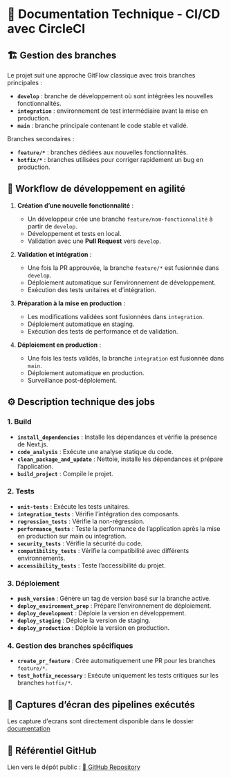 # 📘 Documentation Technique - CI/CD avec CircleCI

## 🏗️ Gestion des branches

Le projet suit une approche GitFlow classique avec trois branches principales :

- **`develop`** : branche de développement où sont intégrées les nouvelles fonctionnalités.
- **`integration`** : environnement de test intermédiaire avant la mise en production.
- **`main`** : branche principale contenant le code stable et validé.

Branches secondaires :

- **`feature/*`** : branches dédiées aux nouvelles fonctionnalités.
- **`hotfix/*`** : branches utilisées pour corriger rapidement un bug en production.

## 🔄 Workflow de développement en agilité

1. **Création d’une nouvelle fonctionnalité** :
   - Un développeur crée une branche `feature/nom-fonctionnalité` à partir de `develop`.
   - Développement et tests en local.
   - Validation avec une **Pull Request** vers `develop`.
2. **Validation et intégration** :

   - Une fois la PR approuvée, la branche `feature/*` est fusionnée dans `develop`.
   - Déploiement automatique sur l’environnement de développement.
   - Exécution des tests unitaires et d’intégration.

3. **Préparation à la mise en production** :

   - Les modifications validées sont fusionnées dans `integration`.
   - Déploiement automatique en staging.
   - Exécution des tests de performance et de validation.

4. **Déploiement en production** :
   - Une fois les tests validés, la branche `integration` est fusionnée dans `main`.
   - Déploiement automatique en production.
   - Surveillance post-déploiement.

## ⚙️ Description technique des jobs

### **1. Build**

- **`install_dependencies`** : Installe les dépendances et vérifie la présence de Next.js.
- **`code_analysis`** : Exécute une analyse statique du code.
- **`clean_package_and_update`** : Nettoie, installe les dépendances et prépare l’application.
- **`build_project`** : Compile le projet.

### **2. Tests**

- **`unit-tests`** : Exécute les tests unitaires.
- **`integration_tests`** : Vérifie l’intégration des composants.
- **`regression_tests`** : Vérifie la non-régression.
- **`performance_tests`** : Teste la performance de l’application après la mise en production sur main ou integration.
- **`security_tests`** : Vérifie la sécurité du code.
- **`compatibility_tests`** : Vérifie la compatibilité avec différents environnements.
- **`accessibility_tests`** : Teste l’accessibilité du projet.

### **3. Déploiement**

- **`push_version`** : Génère un tag de version basé sur la branche active.
- **`deploy_environment_prep`** : Prépare l’environnement de déploiement.
- **`deploy_development`** : Déploie la version en développement.
- **`deploy_staging`** : Déploie la version de staging.
- **`deploy_production`** : Déploie la version en production.

### **4. Gestion des branches spécifiques**

- **`create_pr_feature`** : Crée automatiquement une PR pour les branches `feature/*`.
- **`test_hotfix_necessary`** : Exécute uniquement les tests critiques sur les branches `hotfix/*`.

## 📸 Captures d’écran des pipelines exécutés

Les capture d'ecrans sont directement disponible dans le dossier [documentation](./documentation)

## 🔗 Référentiel GitHub

Lien vers le dépôt public : [🔗 GitHub Repository](https://github.com/TimMoyence/test_indus_nest)
